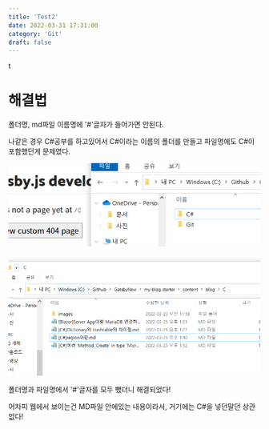 ```yaml
---
title: 'Test2'
date: 2022-03-31 17:31:00
category: 'Git'
draft: false
---
```


t

# 

# 해결법

폴더명, md파일 이름명에 '#'글자가 들어가면 안된다.

나같은 경우 C#공부를 하고있어서 C#이라는 이름의 폴더를 만들고 파일명에도 C#이 포함했던게 문제였다.

![](.\images\220328_04.PNG)

![](.\images\220328_05.PNG)

폴더명과 파일명에서 '#'글자를 모두 뺐더니 해결되었다!

어차피 웹에서 보이는건 MD파일 안에있는 내용이라서, 거기에는 C#을 넣던말던 상관없다!
